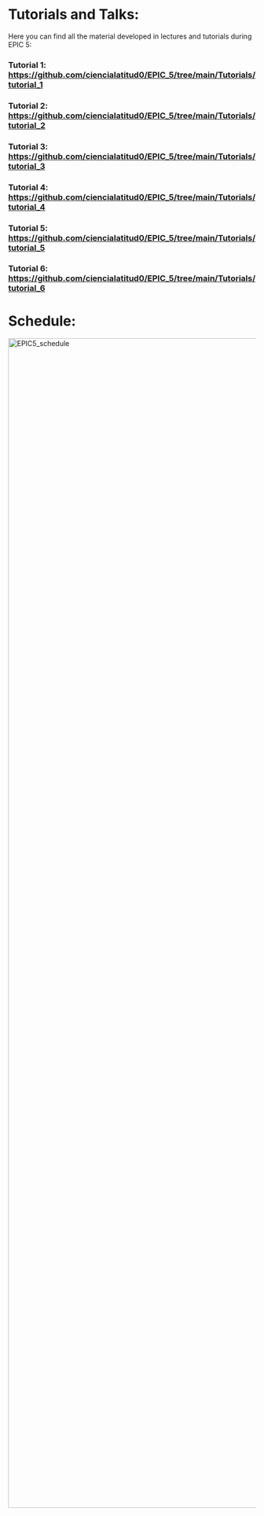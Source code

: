# Tutorials and Talks:

Here you can find all the material developed in lectures and tutorials during EPIC 5:

### Tutorial 1: https://github.com/ciencialatitud0/EPIC_5/tree/main/Tutorials/tutorial_1

### Tutorial 2: https://github.com/ciencialatitud0/EPIC_5/tree/main/Tutorials/tutorial_2

### Tutorial 3: https://github.com/ciencialatitud0/EPIC_5/tree/main/Tutorials/tutorial_3

### Tutorial 4: https://github.com/ciencialatitud0/EPIC_5/tree/main/Tutorials/tutorial_4

### Tutorial 5: https://github.com/ciencialatitud0/EPIC_5/tree/main/Tutorials/tutorial_5

### Tutorial 6: https://github.com/ciencialatitud0/EPIC_5/tree/main/Tutorials/tutorial_6

# Schedule:

<img width="3368" height="2380" alt="EPIC5_schedule" src="https://github.com/user-attachments/assets/338870fa-63b1-479b-82e8-35f78cfdc004" />
